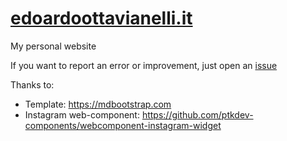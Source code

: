 <h1><a href="https://www.edoardoottavianelli.it">edoardoottavianelli.it</a></h1>

My personal website

If you want to report an error or improvement, just open an [issue](https://github.com/edoardottt/edoardoottavianelli.it/issues)

Thanks to:
   
   - Template: https://mdbootstrap.com
   - Instagram web-component: https://github.com/ptkdev-components/webcomponent-instagram-widget

